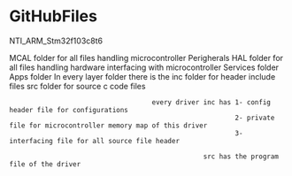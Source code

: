 # GitHubFiles
NTI_ARM_Stm32f103c8t6

MCAL folder for all files handling microcontroller Perigherals
HAL  folder for all files handling hardware interfacing with microcontroller 
Services folder 
Apps folder 
In every layer folder there is the inc folder for header include files 
                                   src folder for source c code files 
                                        
                                        every driver inc has 1- config header file for configurations
                                                             2- private file for microcontroller memory map of this driver 
                                                             3- interfacing file for all source file header
                                                     
                                                     src has the program file of the driver
                                                    
                                                       
